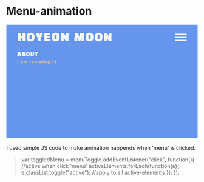 # Menu-animation

![](menu-animation.gif)

I used simple JS code to make animation happends when 'menu' is clicked.


>var toggledMenu = menuToggle.addEventListener("click", function(){ //active when click 'menu'
     activeElements.forEach(function(e){
          e.classList.toggle("active"); //apply to all active-elements
     });
});
